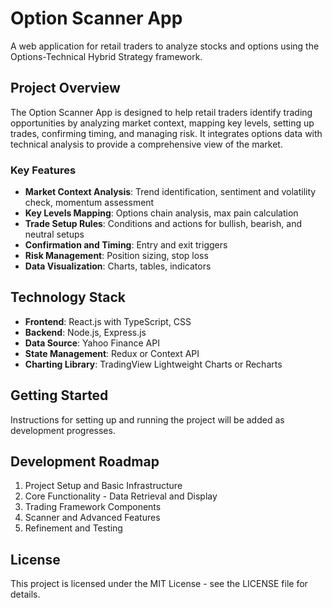 # Option Scanner App

A web application for retail traders to analyze stocks and options using the Options-Technical Hybrid Strategy framework.

## Project Overview

The Option Scanner App is designed to help retail traders identify trading opportunities by analyzing market context, mapping key levels, setting up trades, confirming timing, and managing risk. It integrates options data with technical analysis to provide a comprehensive view of the market.

### Key Features

- **Market Context Analysis**: Trend identification, sentiment and volatility check, momentum assessment
- **Key Levels Mapping**: Options chain analysis, max pain calculation
- **Trade Setup Rules**: Conditions and actions for bullish, bearish, and neutral setups
- **Confirmation and Timing**: Entry and exit triggers
- **Risk Management**: Position sizing, stop loss
- **Data Visualization**: Charts, tables, indicators

## Technology Stack

- **Frontend**: React.js with TypeScript, CSS
- **Backend**: Node.js, Express.js
- **Data Source**: Yahoo Finance API
- **State Management**: Redux or Context API
- **Charting Library**: TradingView Lightweight Charts or Recharts

## Getting Started

Instructions for setting up and running the project will be added as development progresses.

## Development Roadmap

1. Project Setup and Basic Infrastructure
2. Core Functionality - Data Retrieval and Display
3. Trading Framework Components
4. Scanner and Advanced Features
5. Refinement and Testing

## License

This project is licensed under the MIT License - see the LICENSE file for details.